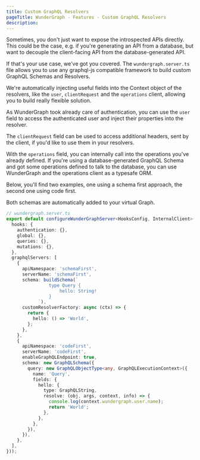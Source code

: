 ```yaml
---
title: Custom GraphQL Resolvers
pageTitle: WunderGraph - Features - Custom GraphQL Resolvers
description:
---
```


Sometimes, you don't just want to expose the introspected APIs directly.
This could be the case, e.g. if you're generating an API from a database,
but want to decouple the client-facing API from the database-generated API.

If that's your use case, we've got you covered.
The `wundergraph.server.ts` file allows you to use any graphql-js compatible framework to build custom GraphQL Schemas and Resolvers.

We're automatically injecting useful fields into the Context object of the resolvers,
like the `user`, `clientRequest` and the `operations` client,
allowing you to build really flexible solution.

As WunderGraph took already care of authentication,
you can use the `user` field to access the authenticated user and inject their properties into the resolver.

The `clientRequest` field can be used to access additional headers, sent by the client,
if you'd like to use them in your resolvers.

With the `operations` field, you can internally call into the operations you've already defined.
If you're using a database-generated GraphQL Schema and got some operations defined to talk to the database,
you can use WunderGraph and the operations client as a typesafe ORM.

Below, you'll find two examples,
one using a schema first approach,
the second one using code first.

Both schemas are automatically added to your virtual Graph.

```typescript
// wundergraph.server.ts
export default configureWunderGraphServer<HooksConfig, InternalClient>(() => ({
  hooks: {
    authentication: {},
    global: {},
    queries: {},
    mutations: {},
  },
  graphqlServers: [
    {
      apiNamespace: 'schemaFirst',
      serverName: 'schemaFirst',
      schema: buildSchema(`
                type Query {
                    hello: String!
                }
            `),
      customResolverFactory: async (ctx) => {
        return {
          hello: () => 'World',
        };
      },
    },
    {
      apiNamespace: 'codeFirst',
      serverName: 'codeFirst',
      enableGraphQLEndpoint: true,
      schema: new GraphQLSchema({
        query: new GraphQLObjectType<any, GraphQLExecutionContext>({
          name: 'Query',
          fields: {
            hello: {
              type: GraphQLString,
              resolve: (obj, args, context, info) => {
                console.log(context.wundergraph.user.name);
                return 'World';
              },
            },
          },
        }),
      }),
    },
  ],
}));
```
